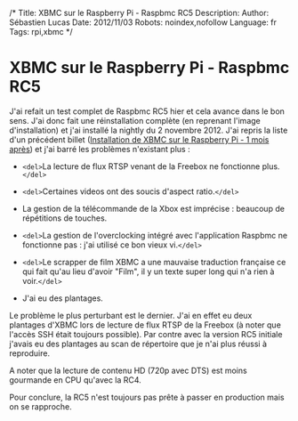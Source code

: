 /*
Title: XBMC sur le Raspberry Pi - Raspbmc RC5
Description: 
Author: Sébastien Lucas
Date: 2012/11/03
Robots: noindex,nofollow
Language: fr
Tags: rpi,xbmc
*/
# XBMC sur le Raspberry Pi - Raspbmc RC5

J'ai refait un test complet de Raspbmc RC5 hier et cela avance dans le bon sens. J'ai donc fait une réinstallation complète (en reprenant l'image d'installation) et j'ai installé la nightly du 2 novembre 2012. J'ai repris la liste d'un précédent billet ([Installation de XBMC sur le Raspberry Pi - 1 mois après](/blog/raspberry-pi-xbmc-2)) et j'ai barré les problèmes n'existant plus :

*	`<del>`La lecture de flux RTSP venant de la Freebox ne fonctionne plus.`</del>`

*	`<del>`Certaines videos ont des soucis d'aspect ratio.`</del>`

*	La gestion de la télécommande de la Xbox est imprécise : beaucoup de répétitions de touches.

*	`<del>`La gestion de l'overclocking intégré avec l'application Raspbmc ne fonctionne pas : j'ai utilisé ce bon vieux vi.`</del>`

*	`<del>`Le scrapper de film XBMC a une mauvaise traduction française ce qui fait qu'au lieu d'avoir "Film", il y un texte super long qui n'a rien à voir.`</del>`

*	J'ai eu des plantages.

Le problème le plus perturbant est le dernier. J'ai en effet eu deux plantages d'XBMC lors de lecture de flux RTSP de la Freebox (à noter que l'accès SSH était toujours possible). Par contre avec la version RC5 initiale j'avais eu des plantages au scan de répertoire que je n'ai plus réussi à reproduire.

A noter que la lecture de contenu HD (720p avec DTS) est moins gourmande en CPU qu'avec la RC4. 

Pour conclure, la RC5 n'est toujours pas prête à passer en production mais on se rapproche.


